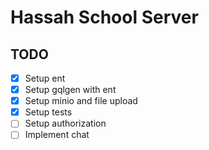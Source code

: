 # Hassah School Server

## TODO
- [x] Setup ent
- [x] Setup gqlgen with ent
- [x] Setup minio and file upload
- [x] Setup tests
- [ ] Setup authorization
- [ ] Implement chat

